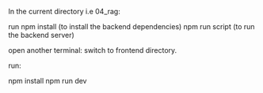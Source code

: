 In the current directory i.e 04_rag:

run 
npm install (to install the backend dependencies)
npm run script (to run the backend server)


open another terminal:
switch to frontend directory.

run:

npm install
npm run dev


<!-- Note to replace your api keys and creds in env -->



<!-- I have also uploaded sample env files in the frontend and root directory as .env.sample so that you can create you .env and take the variable names easily from there -->